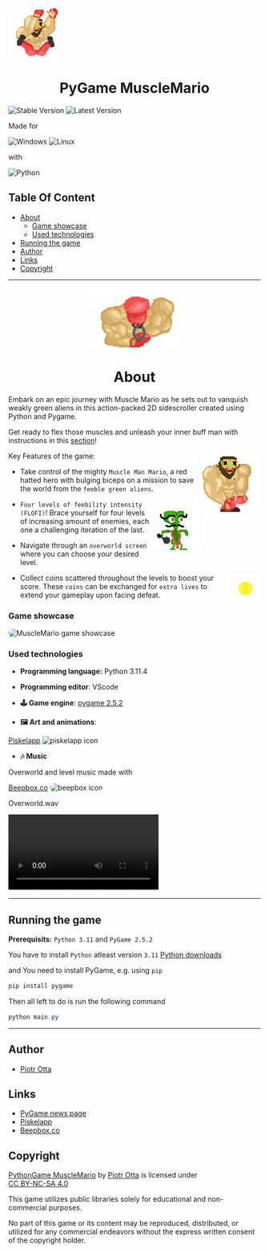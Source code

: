<span align="center">
  <img src="readmeAssets/falling_muslemario.gif" alt="PyGame MuscleMario" title="PyGame MuscleMario" height="100" />
</span>

<h1 align="center">PyGame MuscleMario</h1>

![Stable Version](https://img.shields.io/badge/stable-1.0.0-green)
![Latest Version](https://img.shields.io/badge/latest-1.0.0-yellow)

Made for

![Windows](https://img.shields.io/badge/Windows-0078D6?style=for-the-badge&logo=windows&logoColor=white)
![Linux](https://img.shields.io/badge/Linux-FCC624?style=for-the-badge&logo=linux&logoColor=black)

with

![Python](https://img.shields.io/badge/python-3670A0?style=for-the-badge&logo=python&logoColor=ffdd54)

## Table Of Content

- [About](#about)
  - [Game showcase](#game-showcase)
  - [Used technologies](#used-technologies)
- [Running the game](#running-the-game)
- [Author](#author)
- [Links](#links)
- [Copyright](#copyright)

---

<p align="center">
  <img src="readmeAssets/buff_level_0.gif" alt="Muscle Man Mario" title="Muscle Man Mario" height="120" />
</p>

<h1 align="center" id="about">About</h1>

Embark on an epic journey with Muscle Mario as he sets out to vanquish weakly green aliens in this action-packed 2D sidescroller created using Python and Pygame.

Get ready to flex those muscles and unleash your inner buff man with instructions in this [section](#running-the-game)!

<img src="readmeAssets/walk_musclemario.gif" style="" alt="PyGame MuscleMario Walk" title="PyGame MuscleMario Walk" align="right" height="120" />

Key Features of the game:

- Take control of the mighty `Muscle Man Mario`, a red hatted hero with bulging biceps on a mission to save the world from the `feeble green aliens`.

<img src="readmeAssets/enemy.gif" style="" alt="PyGame MuscleMario Alien" title="PyGame MuscleMario Alien" align="right" height="100" />

- `Four levels of feebility intensity (FLOFI)`! Brace yourself for four levels of increasing amount of enemies, each one a challenging iteration of the last.

- Navigate through an `overworld screen` where you can choose your desired level.

<img src="readmeAssets/coin.gif" style="" alt="PyGame MuscleMario Coin" title="PyGame MuscleMario Coin" align="right" height="60" />

- Collect coins scattered throughout the levels to boost your score. These `coins` can be exchanged for `extra lives` to extend your gameplay upon facing defeat.

### Game showcase

<img src="readmeAssets/pygame_musclemario.gif" style="border-radius: 1rem;" alt="MuscleMario game showcase" title="MuscleMario"/>

### Used technologies

- **Programming language:** Python 3.11.4

- **Programming editor**: VScode

- **🕹️ Game engine**: [pygame 2.5.2](https://www.pygame.org/)

- **🖼️ Art and animations**:

[Piskelapp](https://www.piskelapp.com/)
<img src="https://www.piskelapp.com/static/resources/favicon.png" alt="piskelapp icon" title="piskelapp icon" height="24"/>

- **🎶 Music**

Overworld and level music made with

[Beepbox.co](https://www.beepbox.co/)
<img src="https://www.beepbox.co/icon_32.png" alt="beepbox icon" title="beepbox icon" height="24" style="border-radius: 1rem"/>

Overworld.wav

<video alt="Overworld.wav" title="Overworld.wav" src="https://github.com/PiotrOtta/PythonGame_MuscleMario/assets/61495868/50338815-a6ad-496d-8ff4-a0b77df4b6c6" controls></video>

---

## Running the game

**Prerequisits:** `Python 3.11` and `PyGame 2.5.2`

You have to install `Python` atleast version `3.11` [Python downloads](https://www.python.org/downloads/)

and You need to install PyGame, e.g. using `pip`

```powershell
pip install pygame
```

Then all left to do is run the following command

```powershell
python main.py
```

---

## Author

- [Piotr Otta](https://github.com/PiotrOtta)

## Links

- [PyGame news page](https://www.pygame.org/news)
- [Piskelapp](https://www.piskelapp.com/)
- [Beepbox.co](https://www.beepbox.co/)

## Copyright <img style="height:22px!important;margin-left:3px;vertical-align:text-bottom;" src="https://mirrors.creativecommons.org/presskit/icons/cc.svg?ref=chooser-v1" alt="">

<p xmlns:cc="http://creativecommons.org/ns#" xmlns:dct="http://purl.org/dc/terms/"><a property="dct:title" rel="cc:attributionURL" href="https://github.com/PiotrOtta/PythonGame_MuscleMario">PythonGame MuscleMario</a> by <a rel="cc:attributionURL dct:creator" property="cc:attributionName" href="https://github.com/PiotrOtta">Piotr Otta</a> is licensed under <a href="https://creativecommons.org/licenses/by-nc-sa/4.0/?ref=chooser-v1" target="_blank" rel="license noopener noreferrer" style="display:inline-block;">CC BY-NC-SA 4.0<img style="height:22px!important;margin-left:3px;vertical-align:text-bottom;" src="https://mirrors.creativecommons.org/presskit/icons/cc.svg?ref=chooser-v1" alt=""><img style="height:22px!important;margin-left:3px;vertical-align:text-bottom;" src="https://mirrors.creativecommons.org/presskit/icons/by.svg?ref=chooser-v1" alt=""><img style="height:22px!important;margin-left:3px;vertical-align:text-bottom;" src="https://mirrors.creativecommons.org/presskit/icons/nc.svg?ref=chooser-v1" alt=""><img style="height:22px!important;margin-left:3px;vertical-align:text-bottom;" src="https://mirrors.creativecommons.org/presskit/icons/sa.svg?ref=chooser-v1" alt=""></a></p>

This game utilizes public libraries solely for educational and non-commercial purposes.

No part of this game or its content may be reproduced, distributed, or utilized for any commercial endeavors without the express written consent of the copyright holder.
